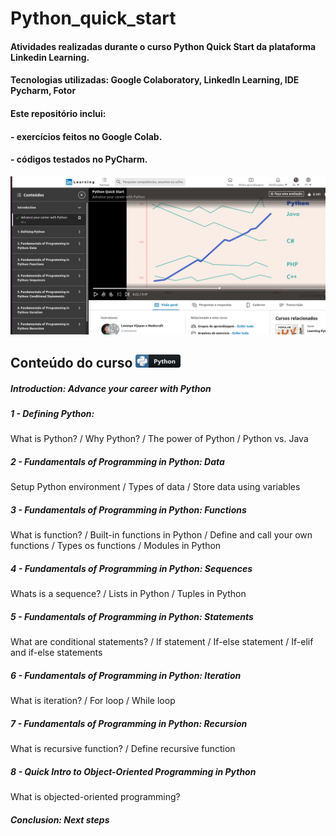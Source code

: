 # Python_quick_start 
#### Atividades realizadas durante o curso Python Quick Start da plataforma Linkedin Learning.
#### Tecnologias utilizadas: Google Colaboratory, LinkedIn Learning, IDE Pycharm, Fotor

#### Este repositório inclui:
#### - exercícios feitos no Google Colab.
#### - códigos testados no PyCharm.

![Alt text](https://github.com/rosacarla/python_quick_start/blob/main/capa_py_quickstart.jpg)

## Conteúdo do curso ![Alt text](https://github.com/rosacarla/python_quick_start/blob/main/python_button_icon_151925.png)
##### Introduction: Advance your career with Python
##### 1 - Defining Python:
What is Python? / Why Python? / The power of Python / Python vs. Java
##### 2 - Fundamentals of Programming in Python: Data
Setup Python environment / Types of data / Store data using variables
##### 3 - Fundamentals of Programming in Python: Functions
What is function? / Built-in functions in Python / Define and call your own functions / Types os functions / Modules in Python
##### 4 - Fundamentals of Programming in Python: Sequences
Whats is a sequence? / Lists in Python / Tuples in Python 
##### 5 - Fundamentals of Programming in Python: Statements
What are conditional statements? / If statement / If-else statement / If-elif and if-else statements
##### 6 - Fundamentals of Programming in Python: Iteration
What is iteration? / For loop / While loop 
##### 7 - Fundamentals of Programming in Python: Recursion
What is recursive function? / Define recursive function
##### 8 - Quick Intro to Object-Oriented Programming in Python
What is objected-oriented programming?
##### Conclusion: Next steps
